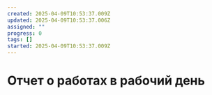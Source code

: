 ```yaml
---
created: 2025-04-09T10:53:37.009Z
updated: 2025-04-09T10:53:37.006Z
assigned: ""
progress: 0
tags: []
started: 2025-04-09T10:53:37.009Z
---
```


# Отчет о работах в рабочий день
